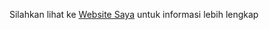 Silahkan lihat ke
[Website Saya](https://a21900006.000webhostapp.com/ "Websitenya Saya")
untuk informasi lebih lengkap